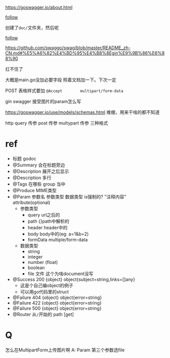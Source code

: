 https://goswagger.io/about.html

[follow](https://github.com/swaggo/gin-swagger)

创建了`doc/`文件夹，然后呢

[follow](https://github.com/swaggo/gin-swagger#canonical-example)

https://github.com/swaggo/swag/blob/master/README_zh-CN.md#%E5%A6%82%E4%BD%95%E4%B8%8Egin%E9%9B%86%E6%88%90

扛不住了

大概是main.go没加必要字段
照着文档加一下。下次一定

POST 表格样式要加
`@Accept		multipart/form-data`

gin swagger
接受图片的param怎么写

https://goswagger.io/use/models/schemas.html
难绷，用来干啥的都不知道


http 
query 传参
post 传参
multypart 传参
三种格式

# ref
- 标题 godoc
- @Summary 会在标题旁边
- @Description 展开之后显示
- @Description 多行
- @Tags 在哪些 group 当中
- @Produce MIME类型
- @Param 参数名 参数类型 数据类型 is强制的? "注释内容" attribute(optional)
  - 参数类型
    - query url之后的
    - path {}path中解析的
    - header header中的
    - body body中的(eg: a=1&b=2)
    - formData multiple/form-data
  - 数据类型
    - string 
    - integer
    - number (float)
    - boolean
    - file 文件 这个为啥document没写
- @Success 200 {object} object{subject=string,links=[]any}
  - 这是个自己编object的例子
  - 可以用go代码里的struct
- @Failure 404 {object} object{error=string}
- @Failure 422 {object} object{error=string}
- @Failure 500 {object} object{error=string}
- @Router 从`/`开始的 path [get]


# Q

怎么在MultipartForm上传图片啊
A: Param 第三个参数选file